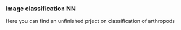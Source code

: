 ### Image classification NN
Here you can find an unfinished prject on classification of arthropods

